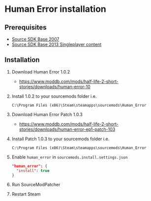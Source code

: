 # Human Error installation

## Prerequisites

- [Source SDK Base 2007](../../../game-installation/game-installation/source-sdk-base-2007.md)
- [Source SDK Base 2013 Singleplayer content](../../../SourceContentInstaller/v0/content-installation/source-sdk-base-2013-singleplayer.md)

## Installation

1. Download Human Error 1.0.2

   - <https://www.moddb.com/mods/half-life-2-short-stories/downloads/human-error-10>

2. Install 1.0.2 to your sourcemods folder i.e.

   ```text
   C:\Program Files (x86)\Steam\steamapps\sourcemods\Human_Error
   ```

3. Download Human Error Patch 1.0.3

   - <https://www.moddb.com/mods/half-life-2-short-stories/downloads/human-error-ep1-patch-103>

4. Install Patch 1.0.3  to your sourcemods folder i.e.

   ```text
   C:\Program Files (x86)\Steam\steamapps\sourcemods\Human_Error
   ```

5. Enable `human_error` in `sourcemods.install.settings.json`

   ```json
   "human_error": {
     "install": true
   }
   ```

6. Run SourceModPatcher
7. Restart Steam
